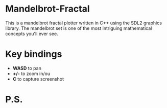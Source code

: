 # Mandelbrot-Fractal
This is a mandelbrot fractal plotter written in C++ using the SDL2 graphics library. The mandelbrot set is one of the most intriguing mathematical
concepts you'll ever see.

# Key bindings
* **WASD** to pan
* **+/-** to zoom in/ou
* **C** to capture screenshot

# P.S.
